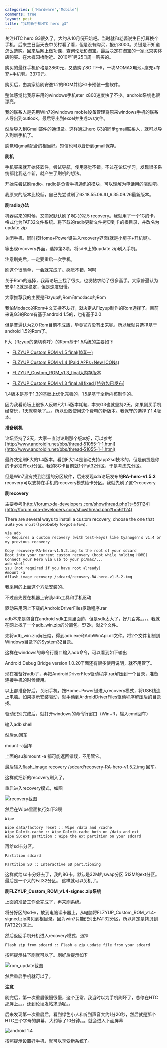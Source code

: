 ```yaml
--- 
categories: ['Hardware','Mobile']
comments: true
layout: post
title: "我的新手机HTC hero g3"
---
```

关注HTC hero G3很久了，大约从10月份开始吧。当时就和老婆说生日打算换个手机，后来生日当天去中关村看了看，但是没有购买，报价3000。关键是不知道怎么选购。回来后网上做功课，查询论坛和淘宝。最后决定在淘宝的一家北京实体店购买。在木樨园桥附近。2010年1月25日周一购买的。

购买的最终手机价格是2860元，又选购了8G TF卡，一块MOMAX电池+座充+车充+手机套。3370元。

购买后，由卖家给刷安逸1.2的ROM并给8G卡预装一些软件。

整体感觉比我原来用的windows手机eten x800速度快了不少。android系统也很漂亮。

我的联系人是先用Win7的windows mobile设备管理将原来windows手机的联系人导出到outlook，最后导出到excel并生成cvs文件。

然后导入到Gmail邮件的通讯录。这样通过hero G3的同步gmail联系人，就可以导入到新手机了。

感觉和gmail配合的相当好。短信也可以备份到gmail保存。

**刷机**

手机买来就开始装软件，尝试导航，使用感觉不错。不过在论坛学习，发现很多系统都比我这个新，就产生了刷机的想法。

开始先尝试刷radio。radio是负责手机通讯的模块，可以理解为电话用的驱动吧。

我原来的版本比较低，自己先尝试刷了63.18.55.06JU_6.35.09.26最新版本。

**刷radio办法**

机器买来的时候，又商家默认刷了啊兴的2.5 recovery。我就用了一个1G的卡，格式化为FAT32文件系统。将下载的radio更新文件拷贝到卡的根目录，并改名为update.zip

关闭手机，同时按Home+Power键进入recovery界面(就是小房子+开机键)。

等出现recovery界面，选择第2项，将sd卡上的update.zip刷入手机。

注意刷完后，一定要重启一次手机。

刷这个很简单，一会就完成了。感觉不错。呵呵

关于Rom的选择，我再论坛上找了很久，也发帖求助了很多高手。大家普遍认为安卓1.2就是稳定，但是速度很慢。

大家推荐我的主要是Flzyup的Rom和modaco的Rom

我怕Modaco的Rom中文支持不友好，就决定从Flzyup制作的Rom选择了。目前来说G3的Rom有基于android 1.5的，也有基于2.0

但是普遍认为2.0 Rom目前不成熟，毕竟官方没有出来呢。所以我就只选择基于android 1.5的Rom了。

F大（flzyup的亲切称呼）的Rom基于1.5系统的主要如下

* [FLZYUP Custom ROM v1.5 final(惊喜一)](http://www.innovative-space.com/2010/01/14/flzyup-custom-rom-v1-5-final/)

* [FLZYUP Custom ROM v1.4 (Paid APPs+New ICONs)](http://www.innovative-space.com/2010/01/10/flzyup-custom-rom-v1-4-paid-apps-new-icons/)

* [FLZYUP_Custom_ROM_v1.3_final大内存版本](http://www.innovative-space.com/2009/12/23/flzyup_custom_rom_v1-3_final-large-me/)

* [FLZYUP Custom ROM v1.3 final all fixed [特效包已发布]](http://www.innovative-space.com/2009/12/07/flzyup-custom-rom-v1-3-release/)

1.4版本是基于1.3的基础上优化完善的，1.5是基于全新内核制作的。

因为我看论坛上很多人反映F大1.5版本耗电，本来G3也就坚持2天，如果刚买手机经常玩，1天就够呛了。。。所以没敢使用这个费电的新版本。我保守的选择了1.4版本。

**准备刷机**

论坛坚持了2天，大家一直讨论刷那个版本好，可以参考[http://www.androidin.net/bbs/thread-51055-1-1.html](http://www.androidin.net/bbs/thread-51055-1-1.html)

最终决定刷F大的1.4版本。看到F大1.4是自动支持app2sd技术的，但是前提是你的卡必须有ext分区。我的8G卡目前就1个Fat32分区，于是考虑先分区。

但是Win7没有找到合适的分区软件，后来发现xda论坛发布的<strong>RA-hero-v1.5.2</strong> recovery可以支持在手机的recovery模式给卡分区。我就先刷了这个recovery

**刷recovery**

主要参考[http://forum.xda-developers.com/showthread.php?t=561124](http://forum.xda-developers.com/showthread.php?t=561124)

There are several ways to install a custom recovery, choose the one that suits you most (I probably forgot a few).

```
via adb 
-> Requires a custom recovery (with test-keys) like Cyanogen's v1.4 or my previous recovery

Copy recovery-RA-hero-v1.5.2.img to the root of your sdcard
Boot into your current custom recovery (boot while holding HOME)
Connect your Hero via usb to your pc/mac/...
adb shell
$su (not required if you have root already)
#mount -a
#flash_image recovery /sdcard/recovery-RA-hero-v1.5.2.img

```
我采用的上面这个方法安装的。

不过首先要在机器上安装adb工具和手机驱动

驱动采用网上下载的AndroidDriverFiles驱动程序.rar

adb本来是包含在android sdk工具里面的，但是sdk太大了，好几百兆。。。。我就在网上找了一个adb_win.zip的分离包。572k，就2个文件。

先将adb_win.zip解压缩，得到adb.exe和AdbWinApi.dll文件。将2个文件复制到Windows目录下的System32目录。

这样在windows的命令行窗口输入adb命令，可以看到如下输出

Android Debug Bridge version 1.0.20下面还有很多使用说明，就不用管了。

现在准备好adb了，再把AndroidDriverFiles驱动程序.rar解压到一个目录，准备连接手机的时候使用。

以上都准备好后，关闭手机，按Home+Power键进入recovery模式，将USB线连上电脑。如果提示安装驱动，就手动到AndroidDriverFiles驱动程序解压后的目录找。

驱动识别完成后，就打开windows的命令行窗口（Win+R，输入cmd回车）

输入adb shell

然后su回车

mount -a回车

上面的su和mount -a 都可能返回错误，不用管它。

最后输入flash_image recovery /sdcard/recovery-RA-hero-v1.5.2.img 回车。

这样就把新的recovery刷入了。

重启进入recovery模式，如图

![recovery截图](http://farm9.staticflickr.com/8096/8512558972_02deaf66fe.jpg)

然后在Wipe里面执行如下3项

```
Wipe

Wipe data/factory reset :: Wipe /data and /cache
Wipe Dalvik-cache :: Wipe Dalvik-cache both on /data and ext
Wipe SD:ext partition : Wipe the ext partition on your sdcard
```

再给sd卡分区。

```
Partition sdcard

Partition SD :: Interactive SD partitioning
```

这样就给sd卡分好去了，我的8G卡，默认是32M的swap分区 512M的ext分区。最后是一个大的Fat32分区。
这样就可以关机了。

**刷FLZYUP_Custom_ROM_v1.4-signed.zip系统**

上面的准备工作全完成了，再来刷系统。

将分好区的sd卡，放到电脑读卡器上，从电脑将FLZYUP_Custom_ROM_v1.4-signed.zip拷贝到根目录。因为win7只能识别出FAT32分区，所以肯定是拷贝到FAT32分区上。

然后返回手机开机进入recovery模式，选择

```
Flash zip from sdcard :: Flash a zip update file from your sdcard
```

按照提示往下刷就可以了。刷好后提示如下

![rom_update截图](http://farm9.staticflickr.com/8511/8511451731_17da3c1a26.jpg)

然后重启手机就可以了。

**注意**

刷完后，第一次重启很慢很慢，这个正常。我当时以为手机刷坏了，总停在HTC那屏上。。。还到论坛发帖求助呢。。

后来发现第一次重启后，看到绿色小人和听到声音大约1分20秒，然后就是那个HTC三个字母的屏幕，大约等了10分钟。。。就会进入下面屏幕

![android 1.4](http://farm9.staticflickr.com/8369/8511453551_4a0cd686ef.jpg)

按照提示设置好手机，就可以享受新系统了。
